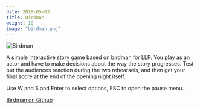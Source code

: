 ```yaml
---
date: 2018-05-03
title: Birdman
weight: 10
image: "birdman.png"
---
```


![Birdman](../birdman.png)

<!--more-->

A simple interactive story game based on birdman for LLP.
You play as an actor and have to make decisions about the way the story progresses.
Test out the audiences reaction during the two rehearsels, and then get your final score at the end of the opening night itself.

Use W and S and Enter to select options, ESC to open the pause menu.

[Birdman on Github](https://github.com/Zephilinox/Birdman)